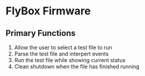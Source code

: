 # FlyBox Firmware

## Primary Functions
1. Allow the user to select a test file to run
2. Parse the test file and interpert events 
3. Run the test file while showing current status
4. Clean shutdown when the file has finished running
